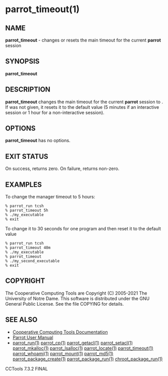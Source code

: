 






















# parrot_timeout(1)

## NAME
**parrot_timeout** - changes or resets the main timeout for the current **parrot** session

## SYNOPSIS
****parrot_timeout <time>****

## DESCRIPTION

**parrot_timeout** changes the main timeout for the current **parrot** session to
<time>.  If <time> was not given, it resets it to the default value (5 minutes if
an interactive session or 1 hour for a non-interactive session).

## OPTIONS

**parrot_timeout** has no options.

## EXIT STATUS
On success, returns zero.  On failure, returns non-zero.

## EXAMPLES

To change the manager timeout to 5 hours:

```
% parrot_run tcsh
% parrot_timeout 5h
% ./my_executable
% exit
```

To change it to 30 seconds for one program and then reset it to the default value
```
% parrot_run tcsh
% parrot_timeout 40m
% ./my_executable
% parrot_timeout
% ./my_second_executable
% exit
```

## COPYRIGHT

The Cooperative Computing Tools are Copyright (C) 2005-2021 The University of Notre Dame.  This software is distributed under the GNU General Public License.  See the file COPYING for details.

## SEE ALSO


- [Cooperative Computing Tools Documentation]("../index.html")
- [Parrot User Manual]("../parrot.html")
- [parrot_run(1)](parrot_run.md) [parrot_cp(1)](parrot_cp.md) [parrot_getacl(1)](parrot_getacl.md)  [parrot_setacl(1)](parrot_setacl.md)  [parrot_mkalloc(1)](parrot_mkalloc.md)  [parrot_lsalloc(1)](parrot_lsalloc.md)  [parrot_locate(1)](parrot_locate.md)  [parrot_timeout(1)](parrot_timeout.md)  [parrot_whoami(1)](parrot_whoami.md)  [parrot_mount(1)](parrot_mount.md)  [parrot_md5(1)](parrot_md5.md)  [parrot_package_create(1)](parrot_package_create.md)  [parrot_package_run(1)](parrot_package_run.md)  [chroot_package_run(1)](chroot_package_run.md)


CCTools 7.3.2 FINAL
